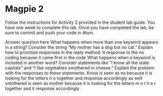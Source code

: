 # Magpie 2

Follow the instructions for Activity 2 provided in the student lab guide. You have one week to complete this lab. Once you have completed the lab, be sure to commit and push your code in Atom.

Answer question here
What happens when more than one keyword appears in a string? Consider the string “My
mother has a dog but no cat.” Explain how to prioritize responses in the reply method.
It response to the no coding because it came first in the code
What happens when a keyword is included in another word? Consider statements like “I know all the state capitals” and “I like vegetables smothered in cheese.” Explain the problem with the responses to these statements.
Know is seen as no because it is looking for the letters n o together and response accordingly as well smothered is seen as mother because it is looking for the letters m o t h e r together and it response accordingly
